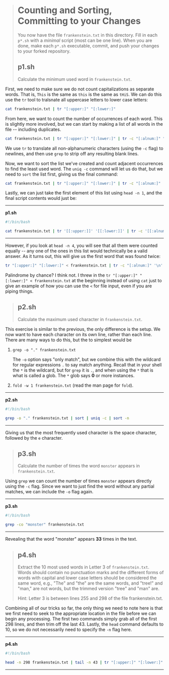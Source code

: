 > # Counting and Sorting, Committing to your Changes
>
> You now have the file `frankenstein.txt` in this directory.  Fill in each `p*.sh` with a *minimal* script (most can be one line).  When you are done, make each `p*.sh` executable, commit, and push your changes to your forked repository.
>
> ## p1.sh
>
> Calculate the minimum used word in `frankenstein.txt`.

First, we need to make sure we do not count capitalizations as separate words.  That is, `This` is the same as `this` is the same as `tHiS`.  We can do this use the `tr` tool to tralsnate all uppercase letters to lower case letters:

```bash
cat frankenstein.txt | tr "[:upper:]" "[:lower:]"
```

From here, we want to count the number of occurrences of each word. This is  slightly more involved, but we can start by making a list of all words in the file -- including duplicates.

```bash
cat frankenstein.txt | tr "[:upper:]" "[:lower:]" | tr -c "[:alnum:]" "\n" | grep -v "^$"
```

We use `tr` to translate all non-alphanumeric characters (using the `-c` flag) to newlines, and then use `grep` to strip off any resulting blank lines.

Now, we want to sort the list  we've created and count adjacent occurrences to find the least used word. The `uniq -c` command will let us do that, but we need to `sort` the list first, giving us the final command:

```bash
cat frankenstein.txt | tr "[:upper:]" "[:lower:]" | tr -c "[:alnum:]" '\n' | grep -v "^$" | sort | uniq -c | sort -n
```

Lastly, we can just take the first element of this list using `head -n 1`, and the final script contents would just be:

---
**p1.sh**
```bash
#!/bin/bash

cat frankenstein.txt | tr '[[:upper:]]' '[[:lower:]]' | tr -c '[[:alnum:]]' '\n' | grep -v "^$" | sort | uniq -c | sort -n | head -n 1
```

---

However, if you look at `head -n 4`, you will see that all them were counted equally -- any one of the ones in this list would technically be a valid answer.  As it turns out, this will give us the first word that was found twice:

```bash
tr "[:upper:]" "[:lower:]" < frankenstein.txt | tr -c "[:alnum:]" '\n' | grep -v "^$" | sort | uniq -c | sort -n | head -n 3113
```

Palindrome by chance? I think not.  I threw in the `tr "[:upper:]" "[:lower:]" < frankenstein.txt` at the beginning instead of using `cat` just to give an example of how you can use the `<` for file input, even if you are piping things.

> ## p2.sh
>
> Calculate the maximum used character in `frankenstein.txt`.

This exercise is similar to the previous, the only difference is the setup.  We now want to have each character on its own line, rather than each line.  There are many ways to do this, but the to simplest would be

1. `grep -o "." frankenstein.txt`

    The `-o` option says "only match", but we combine this with the wildcard for regular expressions `.` to say match anything.  Recall that in your shell the `*` is the wildcard, but for `grep` it is `.`, and when using the `*` that is what is called a glob.  The `*` glob says **0** or more instances.

2. `fold -w 1 frankenstein.txt` (read the man page for `fold`).

---

**p2.sh**
```bash
#!/bin/bash

grep -o "." frankenstein.txt | sort | uniq -c | sort -n
```

---

Giving us that the most frequently used character is the space character, followed by the `e` character.

> ## p3.sh
>
> Calculate the number of times the word `monster` appears in `frankenstein.txt`.

Using `grep` we can count the number of times `monster` appears directly using the `-c` flag.  Since we want to just find the word without any partial matches, we can include the `-o` flag again.

---

**p3.sh**
```bash
#!/bin/bash

grep -co "monster" frankenstein.txt 
```

---

Revealing that the word "monster" appears **33** times in the text.

> ## p4.sh
>
> Extract the 10 most used words in Letter 3 of `frankenstein.txt`.  Words should contain no punctuation marks and the different forms of words with capital and lower case letters should be considered the same word, e.g., "The" and "the" are the same words, and "tree!" and "man," are not words, but the trimmed version "tree" and "man" are.
>
> Hint: Letter 3 is between lines 255 and 298 of the file frankenstein.txt.

Combining all of our tricks so far, the only thing we need to note here is that we first need to seek to the appropriate location in the file before we can begin any processing.  The first two commands simply grab all of the first 298 lines, and then trim off the last 43.  Lastly, the `head` command defaults to 10, so we do not necessarily need to specify the `-n` flag here.

---
**p4.sh**
```bash
#!/bin/bash

head -n 298 frankenstein.txt | tail -n 43 | tr "[:upper:]" "[:lower:]" | tr -c "[:alnum:]" "\n" | grep -v "^$" | sort | uniq -c | sort -nr | head
```

---
